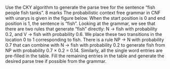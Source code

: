 Use the CKY algorithm to generate the parse tree for the sentence “fish people fish tanks”. 8 marks The probabilistic context free grammar in CNF with unarys is given in the figure below. When the start position is 0 and end position is 1, the sentence is “fish”. Looking at the grammar, we see that there are two rules that generate “fish” directly: N → fish with probability 0.2, and V → fish with probability 0.6. We place these two transitions in the location 0 to 1 corresponding to fish. There is a rule NP → N with probability 0.7 that can combine with N → fish with probability 0.2 to generate fish from NP with probability 0.7 × 0.2 = 0.14. Similarly, all the single word entries are pre-filled in the table. Fill the remaining entries in the table and generate the desired parse tree if possible from the grammar.
